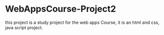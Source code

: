 # WebAppsCourse-Project2

this project is a study project for the web apps Course, it is an html and css, java script project.


